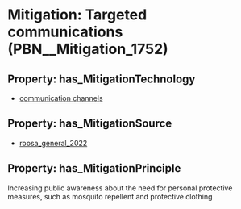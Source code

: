 # Mitigation: __Targeted communications__ (PBN__Mitigation_1752)

## Property: has_MitigationTechnology

* [communication channels](../Technology/PBN__Technology_568)

## Property: has_MitigationSource

* [roosa_general_2022](../Article/PBN__Article_217)

## Property: has_MitigationPrinciple

Increasing public awareness about the need for personal protective measures, such as mosquito repellent and protective clothing

